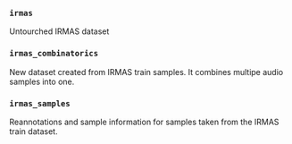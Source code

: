 ### `irmas`

Untourched IRMAS dataset

### `irmas_combinatorics`

New dataset created from IRMAS train samples. It combines multipe audio samples into one.

### `irmas_samples`

Reannotations and sample information for samples taken from the IRMAS train dataset.
